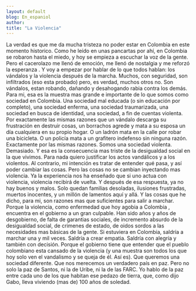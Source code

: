 ```yaml
---
layout: default
blog: En_espaniol
author: 
title: "La Violencia"
---
```


La verdad es que me da mucha tristeza no poder estar en Colombia en este momento historico. Como he leído en unas pancartas por ahí, en Colombia se robaron hasta el miedo, y hoy se empieza a escuchar la voz de la gente. Pero el cacerolazo me llenó de emoción, me llenó de nostalgia y me reforzó la esperanza . Y voy a empezar por hablar de lo que todos hablan: los vándalos y la violencia después de la marcha. Muchos, con seguridad, son infiltrados (eso esta probado) pero, es verdad, muchos otros no. Son vándalos, estan robando, dañando y desahogando rabia contra los demás. Para mi, esa es la muestra mas grande e importante de lo que somos como sociedad en Colombia. Una sociedad mal educada (o sin educación por completo), una sociedad enferma, una sociedad traumarizada, una sociedad en busca de identidad, una sociedad, a fin de cuentas violenta. Por exactamente las mismas razones que un vándalo descarga su frustración en destruir cosas, un borrachos agrede y mata a su esposa un día cualquiera en su propio hogar. O un ladrón mata en la calle por robar una bicicleta. O un policía mata a un grafitero indefenso sin ninguna razón. Exactamente por las mismas razones. Somos una sociedad violenta. Demasiado. Y esa es la consecuencia mas triste de la desigualdad social en la que vivimos. Para nada quiero justificar los actos vandálicos y a los violentos. Al contrario, mi intención es tratar de entender qué pasa, y así poder cambiar las cosas. Pero las cosas no se cambian inyectando mas violencia. Ya la experiencia nos ha enseñado que si uno actua con violencia, violencia recibirá de vuelta. Y después de esa respuesta, ya no hay buenos y malos. Solo quedan familias desoladas, ilusiones frustradas, muertos inocentes, y un millón de lamentos aquí y allá. Y las cosas que he dicho, para mi, son razones mas que suficientes para salir a marchar. Porque la violencia, como enfermedad que hoy agobia a Colombia , encuentra en el gobierno a un gran culpable. Han sido años y años de desgobierno, de falta de garantias sociales, de incremento absurdo de la desigualdad social, de crimenes de estado, de oidos sordos a las necesidades mas básicas de la gente. Si estuviera en Colombia, saldría a marchar una y mil veces. Saldría a crear empatia. Saldría con alegría y también con decisión. Porque el gobierno tiene que entender que el pueblo colombiano esta cansado de la violencia (y una muestra son todos los que hoy solo ven el vandalismo y se queja de él. Así es). Que queremos una sociedad diferente. Que nos merecemos un verdadero país en paz. Pero no solo la paz de Santos, ni la de Uribe, ni la de las FARC. Yo hablo de la paz entre cada uno de los que habitan ese pedazo de tierra, que, como dijo Gabo, lleva viviendo (mas de) 100 años de soledad.